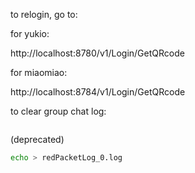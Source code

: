 to relogin, go to:

for yukio:

http://localhost:8780/v1/Login/GetQRcode

for miaomiao:

http://localhost:8784/v1/Login/GetQRcode

to clear group chat log:

```bash

```

(deprecated)
```bash
echo > redPacketLog_0.log
```